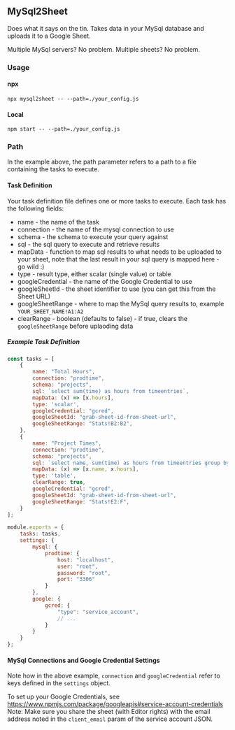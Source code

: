 ## MySql2Sheet

Does what it says on the tin. Takes data in your MySql database and uploads it to a Google Sheet. 

Multiple MySql servers? No problem. Multiple sheets? No problem.

### Usage

#### npx

```shell script
npx mysql2sheet -- --path=./your_config.js
```

#### Local

```shell script
npm start -- --path=./your_config.js 
```

### Path

In the example above, the path parameter refers to a path to a file containing the tasks to execute.


#### Task Definition

Your task definition file defines one or more tasks to execute. Each task has the following fields:

* name - the name of the task
* connection - the name of the mysql connection to use
* schema - the schema to execute your query against
* sql - the sql query to execute and retrieve results
* mapData - function to map sql results to what needs to be uploaded to your sheet, note that the last result in your
 sql query is mapped here - go wild :)
* type - result type, either scalar (single value) or table 
* googleCredential - the name of the Google Credential to use
* googleSheetId - the sheet identifier to use (you can get this from the Sheet URL) 
* googleSheetRange - where to map the MySql query results to, example `YOUR_SHEET_NAME!A1:A2`
* clearRange - boolean (defaults to false) - if true, clears the `googleSheetRange` before uplaoding data

##### Example Task Definition

```javascript
const tasks = [
    {
        name: "Total Hours",
        connection: "prodtime",
        schema: "projects",
        sql: `select sum(time) as hours from timeentries`,
        mapData: (x) => [x.hours],
        type: 'scalar',
        googleCredential: "gcred",
        googleSheetId: "grab-sheet-id-from-sheet-url",
        googleSheetRange: "Stats!B2:B2",
    },
    {
        name: "Project Times",
        connection: "prodtime",
        schema: "projects",
        sql: `select name, sum(time) as hours from timeentries group by name`,
        mapData: (x) => [x.name, x.hours],
        type: 'table',
        clearRange: true,
        googleCredential: "gcred",
        googleSheetId: "grab-sheet-id-from-sheet-url",
        googleSheetRange: "Stats!E2:F",
    }
];

module.exports = {
    tasks: tasks,
    settings: {
        mysql: {
            prodtime: {
                host: "localhost",
                user: "root",
                password: "root",
                port: "3306"
            }
        },
        google: {
            gcred: {
                "type": "service_account",
                // ...
            }
        }
    }
};

```

#### MySql Connections and Google Credential Settings

Note how in the above example, `connection` and `googleCredential` refer to keys defined in the `settings` object.

To set up your Google Credentials, see https://www.npmjs.com/package/googleapis#service-account-credentials
Note: Make sure you share the sheet (with Editor rights) with the email address noted in the `client_email` param of the service account JSON.

